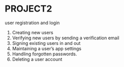 # PROJECT2
user registration and login
1)	Creating new users
2)	Verifying new users by sending a verification email
3)	Signing existing users in and out
4)	Maintaining a user’s app settings
5)	Handling forgotten passwords.
6)	Deleting a user account
